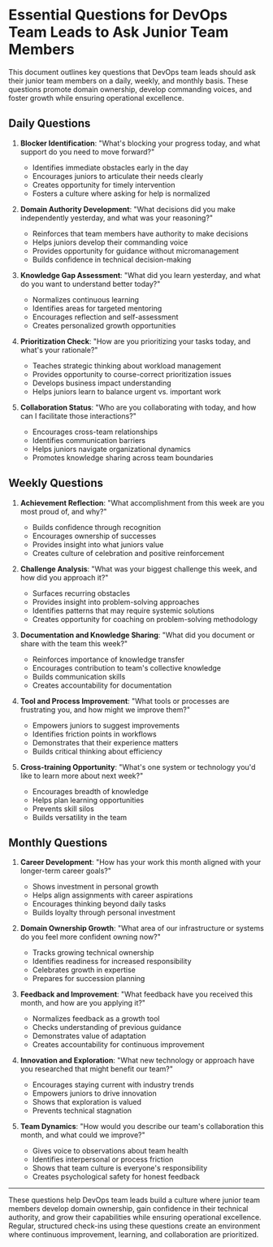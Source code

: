 # Essential Questions for DevOps Team Leads to Ask Junior Team Members

This document outlines key questions that DevOps team leads should ask their junior team members on a daily, weekly, and monthly basis. These questions promote domain ownership, develop commanding voices, and foster growth while ensuring operational excellence.

## Daily Questions

1. **Blocker Identification**: "What's blocking your progress today, and what support do you need to move forward?"
   - Identifies immediate obstacles early in the day
   - Encourages juniors to articulate their needs clearly
   - Creates opportunity for timely intervention
   - Fosters a culture where asking for help is normalized

2. **Domain Authority Development**: "What decisions did you make independently yesterday, and what was your reasoning?"
   - Reinforces that team members have authority to make decisions
   - Helps juniors develop their commanding voice
   - Provides opportunity for guidance without micromanagement
   - Builds confidence in technical decision-making

3. **Knowledge Gap Assessment**: "What did you learn yesterday, and what do you want to understand better today?"
   - Normalizes continuous learning
   - Identifies areas for targeted mentoring
   - Encourages reflection and self-assessment
   - Creates personalized growth opportunities

4. **Prioritization Check**: "How are you prioritizing your tasks today, and what's your rationale?"
   - Teaches strategic thinking about workload management
   - Provides opportunity to course-correct prioritization issues
   - Develops business impact understanding
   - Helps juniors learn to balance urgent vs. important work

5. **Collaboration Status**: "Who are you collaborating with today, and how can I facilitate those interactions?"
   - Encourages cross-team relationships
   - Identifies communication barriers
   - Helps juniors navigate organizational dynamics
   - Promotes knowledge sharing across team boundaries

## Weekly Questions

1. **Achievement Reflection**: "What accomplishment from this week are you most proud of, and why?"
   - Builds confidence through recognition
   - Encourages ownership of successes
   - Provides insight into what juniors value
   - Creates culture of celebration and positive reinforcement

2. **Challenge Analysis**: "What was your biggest challenge this week, and how did you approach it?"
   - Surfaces recurring obstacles
   - Provides insight into problem-solving approaches
   - Identifies patterns that may require systemic solutions
   - Creates opportunity for coaching on problem-solving methodology

3. **Documentation and Knowledge Sharing**: "What did you document or share with the team this week?"
   - Reinforces importance of knowledge transfer
   - Encourages contribution to team's collective knowledge
   - Builds communication skills
   - Creates accountability for documentation

4. **Tool and Process Improvement**: "What tools or processes are frustrating you, and how might we improve them?"
   - Empowers juniors to suggest improvements
   - Identifies friction points in workflows
   - Demonstrates that their experience matters
   - Builds critical thinking about efficiency

5. **Cross-training Opportunity**: "What's one system or technology you'd like to learn more about next week?"
   - Encourages breadth of knowledge
   - Helps plan learning opportunities
   - Prevents skill silos
   - Builds versatility in the team

## Monthly Questions

1. **Career Development**: "How has your work this month aligned with your longer-term career goals?"
   - Shows investment in personal growth
   - Helps align assignments with career aspirations
   - Encourages thinking beyond daily tasks
   - Builds loyalty through personal investment

2. **Domain Ownership Growth**: "What area of our infrastructure or systems do you feel more confident owning now?"
   - Tracks growing technical ownership
   - Identifies readiness for increased responsibility
   - Celebrates growth in expertise
   - Prepares for succession planning

3. **Feedback and Improvement**: "What feedback have you received this month, and how are you applying it?"
   - Normalizes feedback as a growth tool
   - Checks understanding of previous guidance
   - Demonstrates value of adaptation
   - Creates accountability for continuous improvement

4. **Innovation and Exploration**: "What new technology or approach have you researched that might benefit our team?"
   - Encourages staying current with industry trends
   - Empowers juniors to drive innovation
   - Shows that exploration is valued
   - Prevents technical stagnation

5. **Team Dynamics**: "How would you describe our team's collaboration this month, and what could we improve?"
   - Gives voice to observations about team health
   - Identifies interpersonal or process friction
   - Shows that team culture is everyone's responsibility
   - Creates psychological safety for honest feedback

---

These questions help DevOps team leads build a culture where junior team members develop domain ownership, gain confidence in their technical authority, and grow their capabilities while ensuring operational excellence. Regular, structured check-ins using these questions create an environment where continuous improvement, learning, and collaboration are prioritized.

